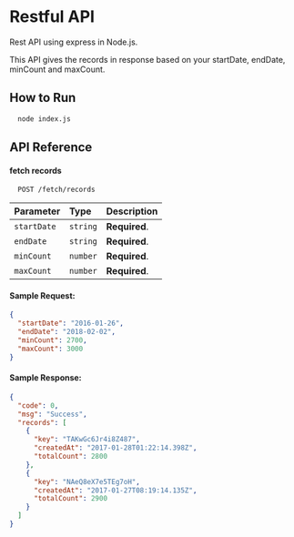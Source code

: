 
# Restful API

Rest API using express in Node.js.

This API gives the records in response based on your startDate, endDate, minCount and maxCount.


## How to Run
```bash
  node index.js
```


## API Reference

#### fetch records

```http
  POST /fetch/records
```

| Parameter | Type     | Description                       |
| :-------- | :------- | :-------------------------------- |
| `startDate`      | `string` | **Required**. |
| `endDate`      | `string` | **Required**. |
| `minCount`      | `number` | **Required**. |
| `maxCount`      | `number` | **Required**. |





#### Sample Request:

```json
{
  "startDate": "2016-01-26",
  "endDate": "2018-02-02",
  "minCount": 2700,
  "maxCount": 3000
}
```

#### Sample Response:
```json
{
  "code": 0,
  "msg": "Success",
  "records": [
    {
      "key": "TAKwGc6Jr4i8Z487",
      "createdAt": "2017-01-28T01:22:14.398Z",
      "totalCount": 2800
    },
    {
      "key": "NAeQ8eX7e5TEg7oH",
      "createdAt": "2017-01-27T08:19:14.135Z",
      "totalCount": 2900
    }
  ]
}
```

